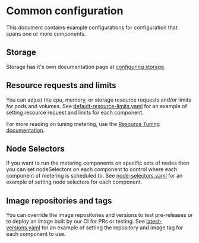 # Common configuration

This document contains example configurations for configuration that spans one or more components.

## Storage

Storage has it's own documentation page at [configuring storage](configuring-storage.md).

## Resource requests and limits

You can adjust the cpu, memory, or storage resource requests and/or limits for pods and volumes.
See [default-resource-limits.yaml][default-resource-limits] for an example of setting resource request and limits for each component.

For more reading on tuning metering, use the [Resource Tuning documentation][tuning].

## Node Selectors

If you want to run the metering components on specific sets of nodes then you can set nodeSelectors on each component to control where each component of metering is scheduled to.
See [node-selectors.yaml][node-selectors-config] for an example of setting node selectors for each component.

## Image repositories and tags

You can override the image repositories and versions to test pre-releases or to deploy an image built by our CI for PRs or testing.
See [latest-versions.yaml][latest-versions] for an example of setting the repository and image tag for each component to use.

[latest-versions]: ../manifests/metering-config/latest-versions.yaml
[kube-prometheus]: https://github.com/coreos/prometheus-operator/tree/master/contrib/kube-prometheus
[node-selectors-config]: ../manifests/metering-config/custom-node-selectors.yaml
[default-resource-limits]: ../manifests/metering-config/default-resource-limits.yaml
[tuning]: tuning.md
